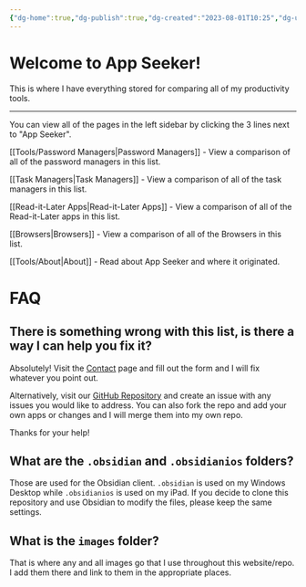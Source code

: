 ```yaml
---
{"dg-home":true,"dg-publish":true,"dg-created":"2023-08-01T10:25","dg-updated":"2023-08-04T10:53","title":null,"dg-path":"Welcome Home.md","dg-pinned":true,"permalink":"/welcome-home/","pinned":true,"tags":["gardenEntry"],"dgPassFrontmatter":true,"created":"2023-08-01T10:25","updated":"2023-08-04T10:53"}
---
```


# Welcome to App Seeker!
This is where I have everything stored for comparing all of my productivity tools.

---
You can view all of the pages in the left sidebar by clicking the 3 lines next to "App Seeker".

[[Tools/Password Managers\|Password Managers]] - View a comparison of all of the password managers in this list.

[[Task Managers\|Task Managers]] - View a comparison of all of the task managers in this list.

[[Read-it-Later Apps\|Read-it-Later Apps]] - View a comparison of all of the Read-it-Later apps in this list.

[[Browsers\|Browsers]] - View a comparison of all of the Browsers in this list.

[[Tools/About\|About]] - Read about App Seeker and where it originated.

# FAQ
## There is something wrong with this list, is there a way I can help you fix it?
Absolutely! Visit the [Contact](https://forms.fillout.com/t/qMsPWCewKVus) page and fill out the form and I will fix whatever you point out. 

Alternatively, visit our [GitHub Repository](https://github.com/DudeThatsErin/App-Seeker) and create an issue with any issues you would like to address. You can also fork the repo and add your own apps or changes and I will merge them into my own repo.

Thanks for your help!
## What are the `.obsidian` and `.obsidianios` folders?
Those are used for the Obsidian client. `.obsidian` is used on my Windows Desktop while `.obsidianios` is used on my iPad. If you decide to clone this repository and use Obsidian to modify the files, please keep the same settings.

## What is the `images` folder?
That is where any and all images go that I use throughout this website/repo. I add them there and link to them in the appropriate places.